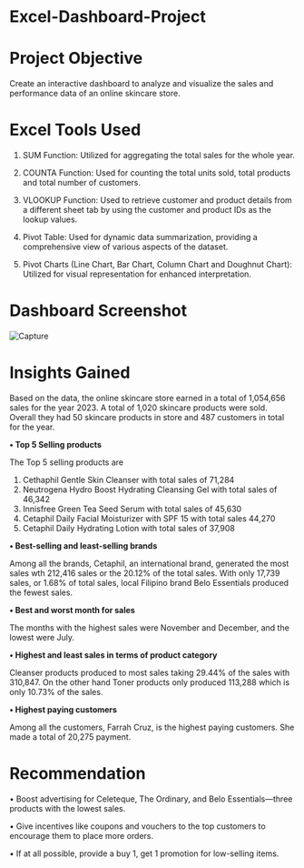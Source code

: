 # Excel-Dashboard-Project

# Project Objective
Create an interactive dashboard to analyze and visualize the sales and performance data of an online skincare store. 

# Excel Tools Used
1. SUM Function: Utilized for aggregating the total sales for the whole year.

2. COUNTA Function: Used for counting the total units sold, total products and total number of customers.

3. VLOOKUP Function: Used to retrieve customer and product details from a different sheet tab by using the customer and product IDs as the lookup values.

4. Pivot Table: Used for dynamic data summarization, providing a comprehensive view of various aspects of the dataset.

5. Pivot Charts (Line Chart, Bar Chart, Column Chart and Doughnut Chart): Utilized for visual representation for enhanced interpretation.


# Dashboard Screenshot
![Capture](https://github.com/roxxoxc24/Excel-Dashboard-Project/assets/162118104/20c40484-527f-4c3d-a8a5-c253ba1b9174)



# Insights Gained
Based on the data, the online skincare store earned in a total of 1,054,656 sales for the year 2023. A total of 1,020 skincare products were sold. Overall they had 50 skincare products in store and 487 customers in total for the year.

**• Top 5 Selling products**

The Top 5 selling products are 
1. Cethaphil Gentle Skin Cleanser with total sales of 71,284
2. Neutrogena Hydro Boost Hydrating Cleansing Gel with total sales of 46,342
3. Innisfree Green Tea Seed Serum with total sales of 45,630
4. Cetaphil Daily Facial Moisturizer with SPF 15 with total sales 44,270
5. Cetaphil Daily Hydrating Lotion with total sales of 37,908


**• Best-selling and least-selling brands**

Among all the brands, Cetaphil, an international brand, generated the most sales wth 212,416 sales or the 20.12% of the total sales.
With only 17,739 sales, or 1.68% of total sales, local Filipino brand Belo Essentials produced the fewest sales.

**• Best and worst month for sales**

The months with the highest sales were November and December, and the lowest were July.

**• Highest and least sales in terms of product category**

Cleanser products produced to most sales taking 29.44% of the sales with 310,847. 
On the other hand Toner products only produced 113,288 which is only 10.73% of the sales.


**• Highest paying customers**

Among all the customers, Farrah Cruz, is the highest paying customers. She made a total of 20,275 payment.


# Recommendation

• Boost advertising for Celeteque, The Ordinary, and Belo Essentials—three products with the lowest sales.

• Give incentives like coupons and vouchers to the top customers to encourage them to place more orders.

• If at all possible, provide a buy 1, get 1 promotion for low-selling items.
